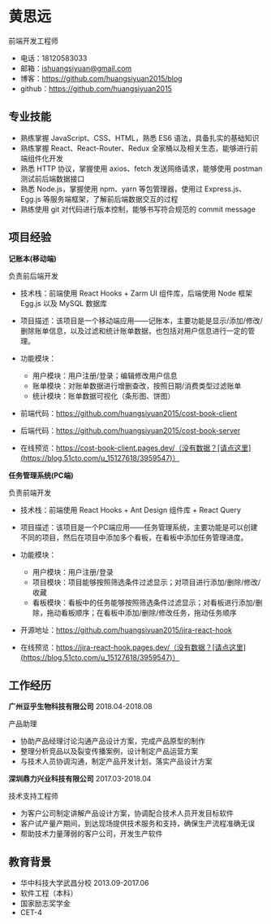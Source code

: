 # 黄思远

前端开发工程师

- 电话：18120583033
- 邮箱：ishuangsiyuan@gmail.com
- 博客：https://github.com/huangsiyuan2015/blog
- github：https://github.com/huangsiyuan2015

## 专业技能

- 熟练掌握 JavaScript、CSS、HTML，熟悉 ES6 语法，具备扎实的基础知识
- 熟练掌握 React、React-Router、Redux 全家桶以及相关生态，能够进行前端组件化开发
- 熟悉 HTTP 协议，掌握使用 axios、fetch 发送网络请求，能够使用 postman 测试前后端数据接口
- 熟悉 Node.js，掌握使用 npm、yarn 等包管理器，使用过 Express.js、Egg.js 等服务端框架，了解前后端数据交互的过程
- 熟练使用 git 对代码进行版本控制，能够书写符合规范的 commit message

## 项目经验

**记账本(移动端)**

负责前后端开发

- 技术栈：前端使用 React Hooks + Zarm UI 组件库，后端使用 Node 框架 Egg.js 以及 MySQL 数据库
- 项目描述：该项目是一个移动端应用——记账本，主要功能是显示/添加/修改/删除账单信息，以及过滤和统计账单数据，也包括对用户信息进行一定的管理。
- 功能模块：
  - 用户模块：用户注册/登录；编辑修改用户信息
  - 账单模块：对账单数据进行增删查改，按照日期/消费类型过滤账单
  - 统计模块：账单数据可视化（条形图、饼图）

- 前端代码：https://github.com/huangsiyuan2015/cost-book-client
- 后端代码：https://github.com/huangsiyuan2015/cost-book-server
- 在线预览：https://cost-book-client.pages.dev/（没有数据？[请点这里](https://blog.51cto.com/u_15127618/3959547)）

**任务管理系统(PC端)**

负责前端开发

- 技术栈：前端使用 React Hooks + Ant Design 组件库 + React Query
- 项目描述：该项目是一个PC端应用——任务管理系统，主要功能是可以创建不同的项目，然后在项目中添加多个看板，在看板中添加任务管理进度。
- 功能模块：
  - 用户模块：用户注册/登录
  - 项目模块：项目能够按照筛选条件过滤显示；对项目进行添加/删除/修改/收藏
  - 看板模块：看板中的任务能够按照筛选条件过滤显示；对看板进行添加/删除，拖动看板顺序；在看板中添加/删除/修改任务，拖动任务顺序

- 开源地址：https://github.com/huangsiyuan2015/jira-react-hook
- 在线预览：https://jira-react-hook.pages.dev/（没有数据？[请点这里](https://blog.51cto.com/u_15127618/3959547)）

## 工作经历

**广州豆乎生物科技有限公司** 2018.04-2018.08

产品助理

- 协助产品经理讨论沟通产品设计方案，完成产品原型的制作
- 整理分析竞品以及裂变传播案例，设计制定产品运营方案
- 与技术人员协调沟通，制定产品开发计划，落实产品设计方案

**深圳鼎力兴业科技有限公司** 2017.03-2018.04

技术支持工程师

- 为客户公司制定讲解产品设计方案，协调配合技术人员开发目标软件
- 客户试产量产期间，到达现场提供技术服务和支持，确保生产流程准确无误
- 帮助技术力量薄弱的客户公司，开发生产软件

## 教育背景

- 华中科技大学武昌分校 2013.09-2017.06
- 软件工程（本科）
- 国家励志奖学金
- CET-4

